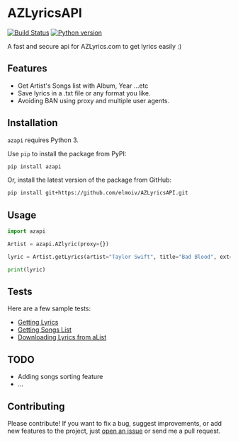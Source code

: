 # AZLyricsAPI
[![Build Status](https://api.travis-ci.org/elmoiv/AZLyricsAPI.svg?branch=master)](https://travis-ci.org/elmoiv/azapi)
[![Python version](https://img.shields.io/badge/python-3.x-brightgreen.svg)](https://pypi.org/project/azapi/)

A fast and secure api for AZLyrics.com to get lyrics easily :)


## Features
- Get Artist's Songs list with Album, Year ...etc
- Save lyrics in a .txt file or any format you like.
- Avoiding BAN using proxy and multiple user agents.

## Installation
`azapi` requires Python 3.

Use `pip` to install the package from PyPI:

```bash
pip install azapi
```

Or, install the latest version of the package from GitHub:

```bash
pip install git+https://github.com/elmoiv/AZLyricsAPI.git
```
## Usage
```python
import azapi

Artist = azapi.AZlyric(proxy={})

lyric = Artist.getLyrics(artist="Taylor Swift", title="Bad Blood", ext="lrc", save=Fasle)

print(lyric)
```

## Tests
Here are a few sample tests:

* [Getting Lyrics](https://github.com/elmoiv/AZLyricsAPI/tree/master/tests/test1.py)
* [Getting Songs List](https://github.com/elmoiv/AZLyricsAPI/tree/master/tests/test2.py)
* [Downloading Lyrics from aList](https://github.com/elmoiv/AZLyricsAPI/tree/master/tests/test3.py)

## TODO
* Adding songs sorting feature
* ...

## Contributing
Please contribute! If you want to fix a bug, suggest improvements, or add new features to the project, just [open an issue](https://github.com/elmoiv/AZLyricsAPI/issues) or send me a pull request.
